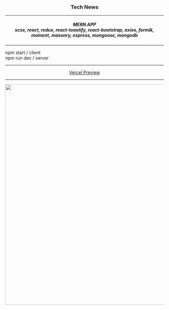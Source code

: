 <h3 align="center">Tech News</h3>
<hr/>
<h5 align="center">MERN APP<br/>scss, react, redux, react-toastify, react-bootstrap, axios, formik, moment, masonry, express, mongoose, mongodb</h5> 
<hr/>
<div>npm start / client</div> 
<div>npm run dev / server</div> 
<hr/>
<div align="center"><a href="https://react-daily-news.herokuapp.com">Vercel Preview</a> 
</div>
<hr>

<div align="center"><img src="https://pavelkuliasov.netlify.app/img/portfolio/tech-news.png" width="700"></div>
